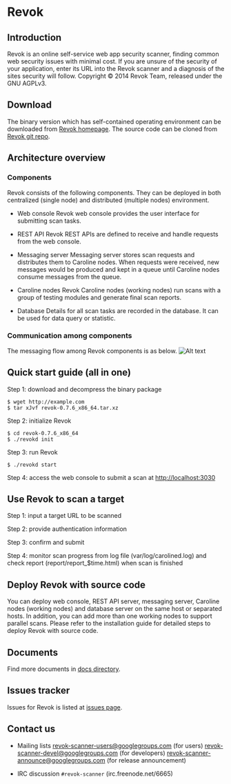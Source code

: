 # Revok

## Introduction
Revok is an online self-service web app security scanner, finding common web security issues with minimal cost. If you are unsure of the security of your application, enter its URL into the Revok scanner and a diagnosis of the sites security will follow. Copyright © 2014 Revok Team, released under the GNU AGPLv3.

## Download
The binary version which has self-contained operating environment can be downloaded from [Revok homepage](http://revok-scanner.github.io/revok).
The source code can be cloned from [Revok git repo](https://github.com/Revok-scanner/revok).

## Architecture overview
###  Components
Revok consists of the following components. They can be deployed in both centralized (single node) and distributed (multiple nodes) environment.

* Web console
Revok web console provides the user interface for submitting scan tasks.

* REST API
Revok REST APIs are defined to receive and handle requests from the web console.

* Messaging server
Messaging server stores scan requests and distributes them to Caroline nodes. When requests were received, new messages would be produced and kept in a queue until Caroline nodes consume messages from the queue.

* Caroline nodes
Revok Caroline nodes (working nodes) run scans with a group of testing modules and generate final scan reports.

* Database
Details for all scan tasks are recorded in the database. It can be used for data query or statistic.

### Communication among components
The messaging flow among Revok components is as below.
![Alt text](http://example.com)

## Quick start guide (all in one)
Step 1: download and decompress the binary package
```
$ wget http://example.com
$ tar xJvf revok-0.7.6_x86_64.tar.xz
```
Step 2: initialize Revok
```
$ cd revok-0.7.6_x86_64
$ ./revokd init
```
Step 3: run Revok
```
$ ./revokd start
```
Step 4: access the web console to submit a scan at <http://localhost:3030>

## Use Revok to scan a target
Step 1: input a target URL to be scanned

Step 2: provide authentication information

Step 3: confirm and submit

Step 4: monitor scan progress from log file (var/log/carolined.log) and check report (report/report_$time.html) when scan is finished


## Deploy Revok with source code
You can deploy web console, REST API server, messaging server, Caroline nodes (working nodes) and database server on the same host or separated hosts. In addition, you can add more than one working nodes to support parallel scans. Please refer to the installation guide for detailed steps to deploy Revok with source code.

## Documents
Find more documents in [docs directory](https://github.com/Revok-scanner/revok/tree/master/docs).

## Issues tracker
Issues for Revok is listed at [issues page](https://github.com/Revok-scanner/revok/issues).


## Contact us
* Mailing lists
[revok-scanner-users@googlegroups.com](http://example.com) (for users)
[revok-scanner-devel@googlegroups.com](http://example.com) (for developers)
[revok-scanner-announce@googlegroups.com](http://example.com) (for release announcement)

* IRC discussion
`#revok-scanner` (irc.freenode.net/6665)
